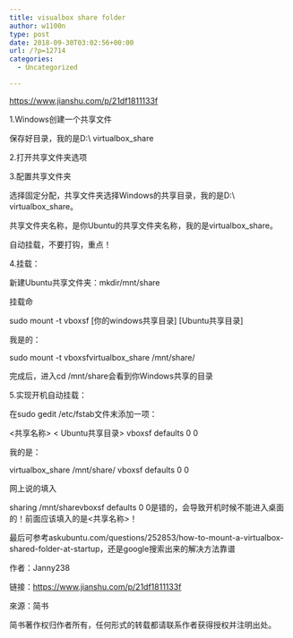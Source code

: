 ```yaml
---
title: visualbox share folder
author: w1100n
type: post
date: 2018-09-30T03:02:56+00:00
url: /?p=12714
categories:
  - Uncategorized

---
```

https://www.jianshu.com/p/21df1811133f

1.Windows创建一个共享文件
  
保存好目录，我的是D:\ virtualbox_share

2.打开共享文件夹选项

3.配置共享文件夹

选择固定分配，共享文件夹选择Windows的共享目录，我的是D:\ virtualbox_share。

共享文件夹名称，是你Ubuntu的共享文件夹名称，我的是virtualbox_share。

自动挂载，不要打钩，重点！

4.挂载：
  
新建Ubuntu共享文件夹：mkdir/mnt/share

挂载命

sudo mount -t vboxsf \[你的windows共享目录\] \[Ubuntu共享目录\]

我是的：

sudo mount -t vboxsfvirtualbox_share /mnt/share/

完成后，进入cd /mnt/share会看到你Windows共享的目录

5.实现开机自动挂载：
  
在sudo gedit /etc/fstab文件末添加一项：

<共享名称> < Ubuntu共享目录> vboxsf defaults 0 0

我的是：

virtualbox_share /mnt/share/ vboxsf defaults 0 0

网上说的填入

sharing /mnt/sharevboxsf defaults 0 0是错的，会导致开机时候不能进入桌面的！前面应该填入的是<共享名称>！

最后可参考askubuntu.com/questions/252853/how-to-mount-a-virtualbox-shared-folder-at-startup，还是google搜索出来的解决方法靠谱

作者：Janny238
  
链接：https://www.jianshu.com/p/21df1811133f
  
來源：简书
  
简书著作权归作者所有，任何形式的转载都请联系作者获得授权并注明出处。